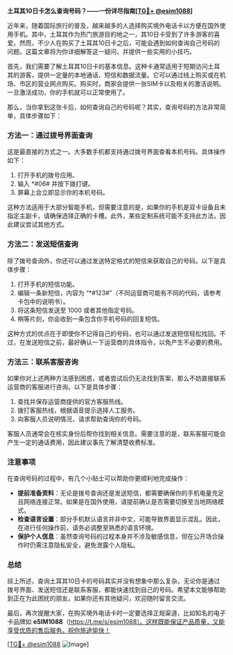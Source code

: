 **土耳其10日卡怎么查询号码？——一份详尽指南[[TG💪+ @esim1088](https://t.me/s/esim1088)]**

近年来，随着国际旅行的普及，越来越多的人选择购买境外电话卡以方便在国外使用手机。其中，土耳其作为热门旅游目的地之一，其10日卡受到了许多游客的喜爱。然而，不少人在购买了土耳其10日卡之后，可能会遇到如何查询自己号码的问题。这篇文章将为你详细解答这一疑问，并提供一些实用的小技巧。

首先，我们需要了解土耳其10日卡的基本信息。这种卡通常适用于短期访问土耳其的游客，提供一定量的本地通话、短信和数据流量。它可以通过线上购买或在机场、市区的营业网点购买。购买时，商家会提供一张SIM卡以及相关的激活说明。一旦激活成功，你的手机就可以正常使用了。

那么，当你拿到这张卡后，如何查询自己的号码呢？其实，查询号码的方法非常简单，具体步骤如下：

### 方法一：通过拨号界面查询

这是最直接的方式之一。大多数手机都支持通过拨号界面查看本机号码。具体操作如下：

1. 打开手机的拨号应用。
2. 输入 *#06# 并按下拨打键。
3. 屏幕上会立即显示你的本机号码。

这种方法适用于大部分智能手机，但需要注意的是，如果你的手机是双卡设备且未指定主副卡，请确保选择正确的卡槽。此外，某些定制系统可能不支持此方法，因此建议尝试其他方式。

### 方法二：发送短信查询

除了拨号查询外，你还可以通过发送特定格式的短信来获取自己的号码。以下是具体步骤：

1. 打开手机的短信功能。
2. 编辑一条新短信，内容为 “*#123#”（不同运营商可能有不同的代码，请参考卡包中的说明书）。
3. 将这条短信发送至 1000 或者其他指定号码。
4. 稍等片刻，你会收到一条包含你手机号码的回复短信。

这种方式的优点在于即使你不记得自己的号码，也可以通过发送短信轻松找回。不过，在发送短信之前，最好确认一下运营商的具体指令，以免产生不必要的费用。

### 方法三：联系客服咨询

如果你对上述两种方法感到困惑，或者尝试后仍无法找到答案，那么不妨直接联系运营商的客服进行咨询。以下是具体步骤：

1. 查找并保存运营商提供的官方客服热线。
2. 拨打客服热线，根据语音提示选择人工服务。
3. 向客服人员说明情况，请求帮助查询你的号码。

客服人员通常会在核实身份后帮你找到相关信息。需要注意的是，联系客服可能会产生一定的通话费用，因此建议事先了解清楚收费标准。

### 注意事项

在查询号码的过程中，有几个小贴士可以帮助你更顺利地完成操作：

- **提前准备资料**：无论是拨号查询还是发送短信，都需要确保你的手机电量充足且网络连接正常。如果是在国外使用，请提前确认是否需要切换至当地网络模式。
- **检查语言设置**：部分手机默认语言并非中文，可能导致界面显示混乱。因此，在进行任何操作前，请务必调整至熟悉的语言环境。
- **保护个人信息**：虽然查询号码的过程本身并不涉及敏感信息，但在公开场合操作时仍需注意隐私安全，避免泄露个人隐私。

### 总结

综上所述，查询土耳其10日卡的号码其实并没有想象中那么复杂。无论你是通过拨号界面、发送短信还是联系客服，都能快速找到自己的号码。希望本文能够帮助到正在为此困扰的朋友。如果你还有其他疑问，欢迎随时留言交流。

最后，再次提醒大家，在购买境外电话卡时一定要选择正规渠道，比如知名的电子卡品牌如 **eSIM1088**（https://t.me/s/esim1088）。这样既能保证产品质量，又能享受优质的售后服务。祝你旅途愉快！

[[TG💪+ @esim1088](https://t.me/s/esim1088) ![Image](https://i.postimg.cc/4NQfJmqS/Snipaste-2025-05-13-00-14-12.png)]